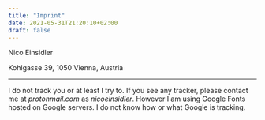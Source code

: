 ```yaml
---
title: "Imprint"
date: 2021-05-31T21:20:10+02:00
draft: false
---
```


Nico Einsidler

Kohlgasse 39, 1050 Vienna, Austria

---

I do not track you or at least I try to. If you see any tracker, please contact me at *protonmail.com* as *nicoeinsidler*. However I am using Google Fonts hosted on Google servers. I do not know how or what Google is tracking.

